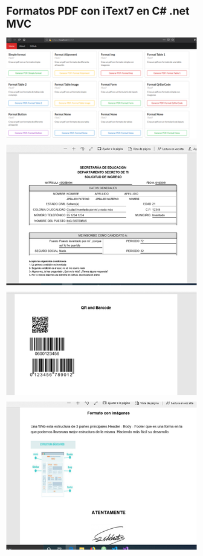 # Formatos PDF con iText7 en C# .net MVC

![](./Captura.PNG)

![](./Captura1.PNG)

![](./Captura2.PNG)

![](./Captura3.PNG)
